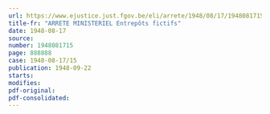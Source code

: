 ```yaml
---
url: https://www.ejustice.just.fgov.be/eli/arrete/1948/08/17/1948081715/justel
title-fr: "ARRETE MINISTERIEL Entrepôts fictifs"
date: 1948-08-17
source:
number: 1948081715
page: 888888
case: 1948-08-17/15
publication: 1948-09-22
starts:
modifies:
pdf-original:
pdf-consolidated:
---
```


